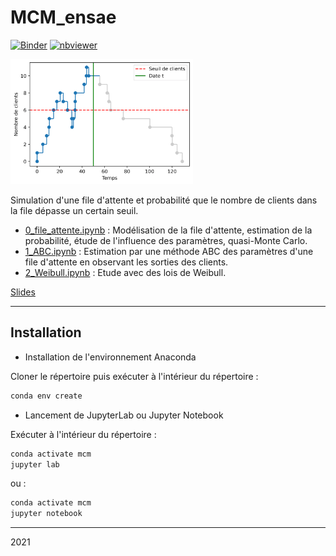 # MCM_ensae

[![Binder](https://mybinder.org/badge_logo.svg)](https://mybinder.org/v2/gh/baptiste-pasquier/MCM_ensae/HEAD) [![nbviewer](https://raw.githubusercontent.com/jupyter/design/master/logos/Badges/nbviewer_badge.svg)](https://nbviewer.jupyter.org/github/baptiste-pasquier/MCM_ensae/tree/main/)

<img src="img/icon.png" alt="Icon" height="200"/> 

Simulation d'une file d'attente et probabilité que le nombre de clients dans la file dépasse un certain seuil.

- [0_file_attente.ipynb](https://nbviewer.jupyter.org/github/baptiste-pasquier/MCM_ensae/blob/main/0_file_attente.ipynb) : Modélisation de la file d'attente, estimation de la probabilité, étude de l'influence des paramètres, quasi-Monte Carlo.
- [1_ABC.ipynb](https://nbviewer.jupyter.org/github/baptiste-pasquier/MCM_ensae/blob/main/1_ABC.ipynb) : Estimation par une méthode ABC des paramètres d'une file d'attente en observant les sorties des clients.
- [2_Weibull.ipynb](https://nbviewer.jupyter.org/github/baptiste-pasquier/MCM_ensae/blob/main/2_Weibull.ipynb) : Etude avec des lois de Weibull.

[Slides](slides.pdf)

-----------------

## Installation

* Installation de l'environnement Anaconda

Cloner le répertoire puis exécuter à l'intérieur du répertoire : 
```bash
conda env create
```

* Lancement de JupyterLab ou Jupyter Notebook

Exécuter à l'intérieur du répertoire : 
```bash
conda activate mcm
jupyter lab
```
ou : 
```bash
conda activate mcm
jupyter notebook
```

-----------------

2021
